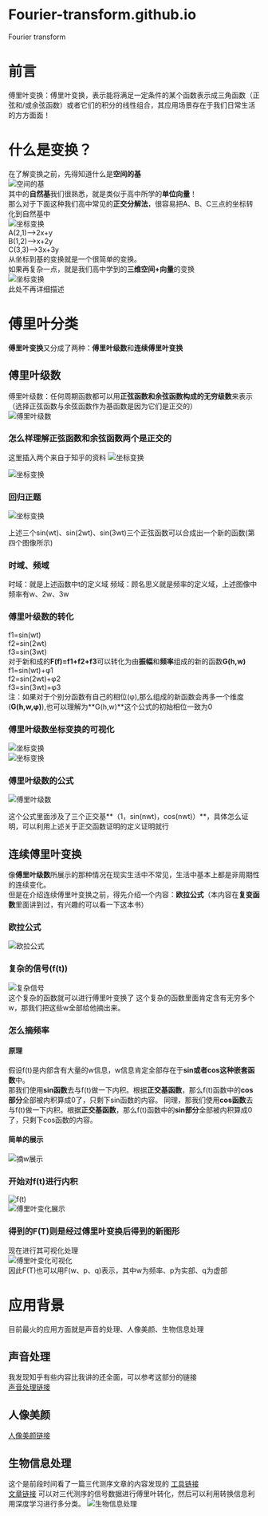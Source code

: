 # Fourier-transform.github.io
Fourier transform

# 前言
傅里叶变换：傅里叶变换，表示能将满足一定条件的某个函数表示成三角函数（正弦和/或余弦函数）或者它们的积分的线性组合，其应用场景存在于我们日常生活的方方面面！

# 什么是变换？    
在了解变换之前，先得知道什么是**空间的基**   
![空间的基](https://pic1.zhimg.com/v2-7acc6c9236d975e90d0b93b55fa33bb0_r.jpg)   
其中的**自然基**我们很熟悉，就是类似于高中所学的**单位向量**！   
那么对于下面这种我们高中常见的**正交分解法**，很容易把A、B、C三点的坐标转化到自然基中   
![坐标变换](1.jpg)   
A(2,1)——>2x+y   
B(1,2)——>x+2y   
C(3,3)——>3x+3y   
从坐标到基的变换就是一个很简单的变换。   
如果再复杂一点，就是我们高中学到的**三维空间+向量**的变换   
![坐标变换](https://tse1-mm.cn.bing.net/th/id/OIP-C.LgB2rt1TbeBS8B1Z0hboBAAAAA?rs=1&pid=ImgDetMain)   
此处不再详细描述  

# 傅里叶分类 
**傅里叶变换**又分成了两种：**傅里叶级数**和**连续傅里叶变换**  

## 傅里叶级数
傅里叶级数：任何周期函数都可以用**正弦函数和余弦函数构成的无穷级数**来表示（选择正弦函数与余弦函数作为基函数是因为它们是正交的）  
![傅里叶级数](https://bkimg.cdn.bcebos.com/pic/3812b31bb051f819505a1c70d1b44aed2e73e789?x-bce-process=image/format,f_auto/watermark,image_d2F0ZXIvYmFpa2UyNzI,g_7,xp_5,yp_5,P_20/resize,m_lfit,limit_1,h_1080)  

### 怎么样理解正弦函数和余弦函数两个是正交的
这里插入两个来自于知乎的资料
![坐标变换](2.jpg)  

![坐标变换](3.jpg)   


### 回归正题
![坐标变换](4.jpg)   

上述三个sin(wt)、sin(2wt)、sin(3wt)三个正弦函数可以合成出一个新的函数(第四个图像所示)

### 时域、频域
时域：就是上述函数中t的定义域
频域：顾名思义就是频率的定义域，上述图像中频率有w、2w、3w

### 傅里叶级数的转化
f1=sin(wt)  
f2=sin(2wt)   
f3=sin(3wt)  
对于新和成的**F(f)=f1+f2+f3**可以转化为由**振幅**和**频率**组成的新的函数**G(h,w)**  
f1=sin(wt)+φ1  
f2=sin(2wt)+φ2   
f3=sin(3wt)+φ3  
注：如果对于个别分函数有自己的相位(φ),那么组成的新函数会再多一个维度(**G(h,w,φ)**),也可以理解为**G(h,w)**这个公式的初始相位一致为0   

### 傅里叶级数坐标变换的可视化
![坐标变换](4.jpg)   
![坐标变换](5.jpg)  

### 傅里叶级数的公式
![傅里叶级数](6.jpg)  

这个公式里面涉及了三个正交基**（1，sin(nwt)，cos(nwt)）**，具体怎么证明，可以利用上述关于正交函数证明的定义证明就行  

## 连续傅里叶变换
像**傅里叶级数**所展示的那种情况在现实生活中不常见，生活中基本上都是非周期性的连续变化。  
但是在介绍连续傅里叶变换之前，得先介绍一个内容：**欧拉公式**（本内容在**复变函数**里面讲到过，有兴趣的可以看一下这本书）

### 欧拉公式  

![欧拉公式](7.jpg)  

### 复杂的信号(f(t))
![复杂信号](8.jpg)   
这个复杂的函数就可以进行傅里叶变换了
这个复杂的函数里面肯定含有无穷多个w，那我们把这些w全部给他摘出来。

### 怎么摘频率


#### 原理
假设f(t)是内部含有大量的w信息，w信息肯定全部存在于**sin或者cos这种嵌套函数**中。   
那我们使用**sin函数**去与f(t)做一下内积。根据**正交基函数**，那么f(t)函数中的**cos部分**全部被内积算成0了，只剩下sin函数的内容。
同理，那我们使用**cos函数**去与f(t)做一下内积。根据**正交基函数**，那么f(t)函数中的**sin部分**全部被内积算成0了，只剩下cos函数的内容。


#### 简单的展示
![摘w展示](9.jpg)

### 开始对f(t)进行内积
![f(t)](10.jpg)  
![傅里叶变化展示](11.jpg)  

### 得到的F(T)则是经过傅里叶变换后得到的新图形
现在进行其可视化处理   
![傅里叶变化可视化](12.jpg)   
因此F(T)也可以用F(w、p、q)表示，其中w为频率、p为实部、q为虚部


# 应用背景
目前最火的应用方面就是声音的处理、人像美颜、生物信息处理  

## 声音处理  
我发现知乎有些内容比我讲的还全面，可以参考这部分的链接   
[声音处理链接](https://zhuanlan.zhihu.com/p/157674510)

## 人像美颜  

[人像美颜链接](https://zhuanlan.zhihu.com/p/407017507)

## 生物信息处理

这个是前段时间看了一篇三代测序文章的内容发现的
[工具链接](https://github.com/icanccwhite/Deepbinner)  
[文章链接](https://www.biorxiv.org/content/10.1101/366526v1)
可以对三代测序的信号数据进行傅里叶转化，然后可以利用转换信息利用深度学习进行多分类。
![生物信息处理](13.jpg)
